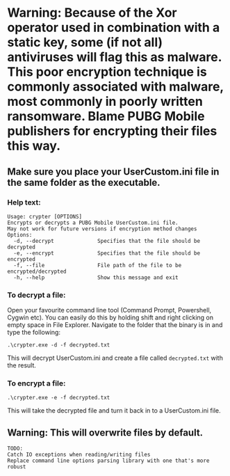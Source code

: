 # Warning: Because of the Xor operator used in combination with a static key, some (if not all) antiviruses will flag this as malware. This poor encryption technique is commonly associated with malware, most commonly in poorly written ransomware. Blame PUBG Mobile publishers for encrypting their files this way.

## Make sure you place your UserCustom.ini file in the same folder as the executable.
### Help text:
```
Usage: crypter [OPTIONS]
Encrypts or decrypts a PUBG Mobile UserCustom.ini file.
May not work for future versions if encryption method changes
Options:
  -d, --decrypt              Specifies that the file should be decrypted
  -e, --encrypt              Specifies that the file should be encrypted
  -f, --file                 File path of the file to be encrypted/decrypted
  -h, --help                 Show this message and exit
```

### To decrypt a file:
Open your favourite command line tool (Command Prompt, Powershell, Cygwin etc).
You can easily do this by holding shift and right clicking on empty space in File Explorer.
Navigate to the folder that the binary is in and type the following:
```
.\crypter.exe -d -f decrypted.txt
```

This will decrypt UserCustom.ini and create a file called `decrypted.txt` with the result.

### To encrypt a file:
```
.\crypter.exe -e -f decrypted.txt
```

This will take the decrypted file and turn it back in to a UserCustom.ini file.

## Warning: This will overwrite files by default.

```
TODO:
Catch IO exceptions when reading/writing files
Replace command line options parsing library with one that's more robust
```